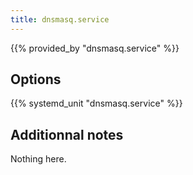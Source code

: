```yaml
---
title: dnsmasq.service
---
```


{{% provided_by "dnsmasq.service" %}}

## Options

{{% systemd_unit "dnsmasq.service" %}}

## Additionnal notes

Nothing here.